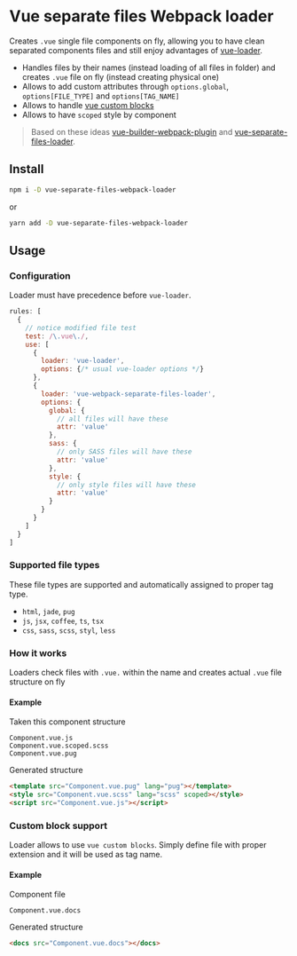 # Vue separate files Webpack loader

Creates `.vue` single file components on fly, allowing you to have clean separated components files and still enjoy advantages of [vue-loader](https://github.com/vuejs/vue-loader).

- Handles files by their names (instead loading of all files in folder) and creates `.vue` file on fly (instead creating physical one)
- Allows to add custom attributes through `options.global`, `options[FILE_TYPE]` and `options[TAG_NAME]`
- Allows to handle [vue custom blocks](https://vue-loader.vuejs.org/en/configurations/custom-blocks.html)
- Allows to have `scoped` style by component

> Based on these ideas [vue-builder-webpack-plugin](https://github.com/pksunkara/vue-builder-webpack-plugin) and [vue-separate-files-loader](https://github.com/iFwu/vue-separate-files-loader).

## Install
```bash
npm i -D vue-separate-files-webpack-loader
```
or
```bash
yarn add -D vue-separate-files-webpack-loader
```

## Usage

### Configuration

Loader must have precedence before `vue-loader`. 

```javascript
rules: [
  {
    // notice modified file test
    test: /\.vue\./,
    use: [
      {
        loader: 'vue-loader',
        options: {/* usual vue-loader options */}
      },
      {
        loader: 'vue-webpack-separate-files-loader',
        options: {
          global: {
            // all files will have these
            attr: 'value'
          },
          sass: {
            // only SASS files will have these
            attr: 'value'
          },
          style: {
            // only style files will have these
            attr: 'value'
          }
        }
      }
    ]
  }
]
```

### Supported file types

These file types are supported and automatically assigned to proper tag type.

- `html`, `jade`, `pug`
- `js`, `jsx`, `coffee`, `ts`, `tsx`
- `css`, `sass`, `scss`, `styl`, `less`

### How it works

Loaders check files with `.vue.` within the name and creates actual `.vue` file structure on fly

#### Example

Taken this component structure

```
Component.vue.js
Component.vue.scoped.scss
Component.vue.pug
```

Generated structure

```html
<template src="Component.vue.pug" lang="pug"></template>
<style src="Component.vue.scss" lang="scss" scoped></style>
<script src="Component.vue.js"></script>
```

### Custom block support

Loader allows to use `vue custom blocks`. 
Simply define file with proper extension and it will be used as tag name.

#### Example

Component file

```
Component.vue.docs
```

Generated structure

```html
<docs src="Component.vue.docs"></docs>
```
